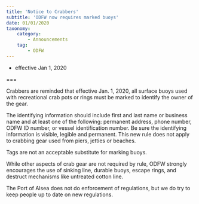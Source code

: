 ```yaml
---
title: 'Notice to Crabbers'
subtitle: 'ODFW now requires marked buoys'
date: 01/01/2020
taxonomy:
    category:
        - Announcements
    tag:
        - ODFW
---
```


- effective Jan 1, 2020

===

Crabbers are reminded that effective Jan. 1, 2020, all surface buoys used with recreational crab pots or rings must be marked to identify the owner of the gear.

The identifying information should include first and last name or business name and at least one of the following: permanent address, phone number, ODFW ID number, or vessel identification number. Be sure the identifying information is visible, legible and permanent. This new rule does not apply to crabbing gear used from piers, jetties or beaches.

Tags are not an acceptable substitute for marking buoys.

While other aspects of crab gear are not required by rule, ODFW strongly encourages the use of sinking line, durable buoys, escape rings, and destruct mechanisms like untreated cotton line.

The Port of Alsea does not do enforcement of regulations, but we do try to keep people up to date on new regulations.
